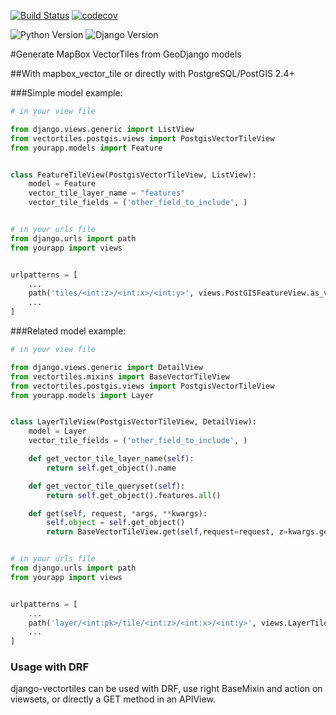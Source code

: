 [![Build Status](https://travis-ci.org/submarcos/django-vectortiles.svg?branch=master)](https://travis-ci.org/submarcos/django-vectortiles/)
[![codecov](https://codecov.io/gh/submarcos/django-vectortiles/branch/master/graph/badge.svg)](https://codecov.io/gh/submarcos/django-vectortiles)

![Python Version](https://img.shields.io/badge/python-%3E%3D%203.6-blue.svg)
![Django Version](https://img.shields.io/badge/django-%3E%3D%202.2-blue.svg)

#Generate MapBox VectorTiles from GeoDjango models

##With mapbox_vector_tile or directly with PostgreSQL/PostGIS 2.4+


###Simple model example:

```python
# in your view file

from django.views.generic import ListView
from vectortiles.postgis.views import PostgisVectorTileView
from yourapp.models import Feature


class FeatureTileView(PostgisVectorTileView, ListView):
    model = Feature
    vector_tile_layer_name = "features"
    vector_tile_fields = ('other_field_to_include', )


# in your urls file
from django.urls import path
from yourapp import views


urlpatterns = [
    ...
    path('tiles/<int:z>/<int:x>/<int:y>', views.PostGISFeatureView.as_view(), name="feature-tile"),
    ...
]
```

###Related model example:

```python
# in your view file

from django.views.generic import DetailView
from vectortiles.mixins import BaseVectorTileView
from vectortiles.postgis.views import PostgisVectorTileView
from yourapp.models import Layer


class LayerTileView(PostgisVectorTileView, DetailView):
    model = Layer
    vector_tile_fields = ('other_field_to_include', )

    def get_vector_tile_layer_name(self):
        return self.get_object().name

    def get_vector_tile_queryset(self):
        return self.get_object().features.all()

    def get(self, request, *args, **kwargs):
        self.object = self.get_object()
        return BaseVectorTileView.get(self,request=request, z=kwargs.get('z'), x=kwargs.get('x'), y=kwargs.get('y'))


# in your urls file
from django.urls import path
from yourapp import views


urlpatterns = [
    ...
    path('layer/<int:pk>/tile/<int:z>/<int:x>/<int:y>', views.LayerTileView.as_view(), name="layer-tile"),
    ...
]
```


### Usage with DRF

django-vectortiles can be used with DRF, use right BaseMixin and action on viewsets, or directly a GET method in an APIView.
